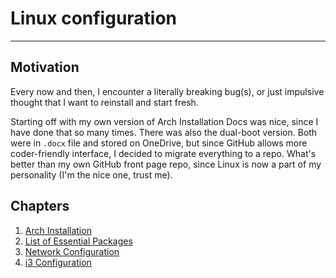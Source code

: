 # Linux configuration
---
## Motivation
Every now and then, I encounter a literally breaking bug(s), or just impulsive thought that I want to reinstall and start fresh.

Starting off with my own version of Arch Installation Docs was nice, since I have done that so many times. There was also the dual-boot version. Both were in `.docx` file and stored on OneDrive, but since GitHub allows more coder-friendly interface, I decided to migrate everything to a repo. What's better than my own GitHub front page repo, since Linux is now a part of my personality (I'm the nice one, trust me).

## Chapters
1. [Arch Installation](./ArchInstallation.md)
2. [List of Essential Packages](./CorePackages.md)
3. [Network Configuration](./NetworkConfiguration.md)
4. [i3 Configuration](./i3Configuration.md)
